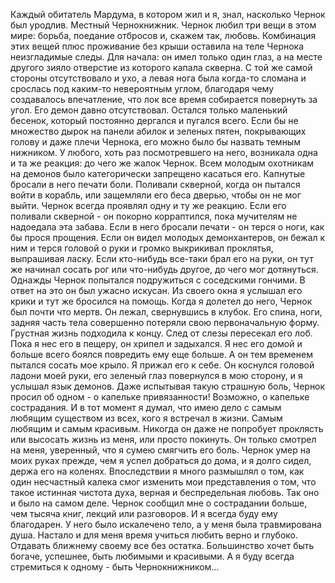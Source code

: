 Каждый обитатель Мардума, в котором жил и я, знал, насколько Чернок был уродлив. Местный Чернокнижник. Чернок любил три вещи в этом мире: борьба, поедание отбросов и, скажем так, любовь.
Комбинация этих вещей плюс проживание без крыши оставила на теле Чернока неизгладимые следы. Для начала: он имел только один глаз, а на месте другого зияло отверстие из которого капала скверна. С той же самой стороны отсутствовало и ухо, а левая нога была когда-то сломана и срослась под каким-то невероятным углом, благодаря чему создавалось впечатление, что лок все время собирается повернуть за угол. Его демон давно отсутствовал. Остался только маленький бесенок, который постоянно дергался и пугался всего. Если бы не множество дырок на панели абилок и зеленых пятен, покрывающих голову и даже плечи Чернока, его можно было бы назвать темным нижником.
У любого, хоть раз посмотревшего на него, возникала одна и та же реакция: до чего же жалок Чернок. Всем молодым охотникам на демонов было категорически запрещено касаться его. Капнутые бросали в него печати боли. Поливали скверной, когда он пытался войти в корабль, или защемляли его беса дверью, чтобы он не мог выйти. Чернок всегда проявлял одну и ту же реакцию. Если его поливали скверной - он покорно корраптился, пока мучителям не надоедала эта забава. Если в него бросали печати - он терся о ноги, как бы прося прощения. Если он видел молодых демонхантеров, он бежал к ним и терся головой о руки и громко выкрикивал проклятья, выпрашивая ласку. Если кто-нибудь все-таки брал его на руки, он тут же начинал сосать рог или что-нибудь другое, до чего мог дотянуться.
Однажды Чернок попытался подружиться с соседскими гончими. В ответ на это он был ужасно искусан. Из своего окна я услышал его крики и тут же бросился на помощь. Когда я долетел до него, Чернок был почти что мертв. Он лежал, свернувшись в клубок. Его спина, ноги, задняя часть тела совершенно потеряли свою первоначальную форму. Грустная жизнь подходила к концу. След от слезы пересекал его лоб. Пока я нес его в пещеру, он хрипел и задыхался. Я нес его домой и больше всего боялся повредить ему еще больше. А он тем временем пытался сосать мое крыло. Я прижал его к себе. Он коснулся головой ладони моей руки, его зеленый глаз повернулся в мою сторону, и я услышал язык демонов. Даже испытывая такую страшную боль, Чернок просил об одном - о капельке привязанности! Возможно, о капельке сострадания. И в тот момент я думал, что имею дело с самым любящим существом из всех, кого я встречал в жизни. Самым любящим и самым красивым. Никогда он даже не попробует проклясть или высосать жизнь из меня, или просто покинуть. Он только смотрел на меня, уверенный, что я сумею смягчить его боль. Чернок умер на моих руках прежде, чем я успел добраться до дома, и я долго сидел, держа его на коленях.
Впоследствии я много размышлял о том, как один несчастный калека смог изменить мои представления о том, что такое истинная чистота духа, верная и беспредельная любовь. Так оно и было на самом деле. Чернок сообщил мне о сострадании больше, чем тысяча книг, лекций или разговоров. И я всегда буду ему благодарен. У него было искалечено тело, а у меня была травмирована душа. Настало и для меня время учиться любить верно и глубоко. Отдавать ближнему своему все без остатка.
Большинство хочет быть богаче, успешнее, быть любимыми и красивыми. А я буду всегда стремиться к одному - быть Чернокнижником…
